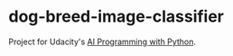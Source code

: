 # dog-breed-image-classifier

Project for Udacity's [AI Programming with Python](https://www.udacity.com/course/ai-programming-python-nanodegree--nd089).
